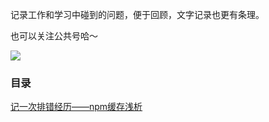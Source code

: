 记录工作和学习中碰到的问题，便于回顾，文字记录也更有条理。

也可以关注公共号哈～

![](https://raw.githubusercontent.com/sliwey/blog/master/images/qrcode.jpg)

### 目录

[记一次排错经历——npm缓存浅析](https://github.com/sliwey/blog/issues/1)





